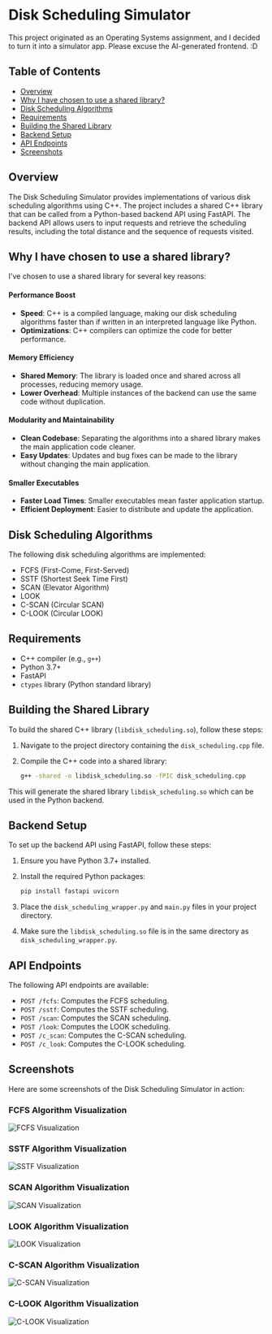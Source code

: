 # Disk Scheduling Simulator

This project originated as an Operating Systems assignment, and I decided to turn it into a simulator app. Please excuse the AI-generated frontend. :D

## Table of Contents

- [Overview](#overview)
- [Why I have chosen to use a shared library?](#why-i-have-chosen-to-use-a-shared-library)
- [Disk Scheduling Algorithms](#disk-scheduling-algorithms)
- [Requirements](#requirements)
- [Building the Shared Library](#building-the-shared-library)
- [Backend Setup](#backend-setup)
- [API Endpoints](#api-endpoints)
- [Screenshots](#screenshots)
## Overview

The Disk Scheduling Simulator provides implementations of various disk scheduling algorithms using C++. The project includes a shared C++ library that can be called from a Python-based backend API using FastAPI. The backend API allows users to input requests and retrieve the scheduling results, including the total distance and the sequence of requests visited.

## Why I have chosen to use a shared library?

I've chosen to use a shared library for several key reasons:

#### Performance Boost
- **Speed**: C++ is a compiled language, making our disk scheduling algorithms faster than if written in an interpreted language like Python.
- **Optimizations**: C++ compilers can optimize the code for better performance.

#### Memory Efficiency
- **Shared Memory**: The library is loaded once and shared across all processes, reducing memory usage.
- **Lower Overhead**: Multiple instances of the backend can use the same code without duplication.

#### Modularity and Maintainability
- **Clean Codebase**: Separating the algorithms into a shared library makes the main application code cleaner.
- **Easy Updates**: Updates and bug fixes can be made to the library without changing the main application.

#### Smaller Executables
- **Faster Load Times**: Smaller executables mean faster application startup.
- **Efficient Deployment**: Easier to distribute and update the application.



## Disk Scheduling Algorithms

The following disk scheduling algorithms are implemented:

- FCFS (First-Come, First-Served)
- SSTF (Shortest Seek Time First)
- SCAN (Elevator Algorithm)
- LOOK
- C-SCAN (Circular SCAN)
- C-LOOK (Circular LOOK)

## Requirements

- C++ compiler (e.g., `g++`)
- Python 3.7+
- FastAPI
- `ctypes` library (Python standard library)

## Building the Shared Library

To build the shared C++ library (`libdisk_scheduling.so`), follow these steps:

1. Navigate to the project directory containing the `disk_scheduling.cpp` file.
2. Compile the C++ code into a shared library:

    ```sh
    g++ -shared -o libdisk_scheduling.so -fPIC disk_scheduling.cpp
    ```

This will generate the shared library `libdisk_scheduling.so` which can be used in the Python backend.

## Backend Setup

To set up the backend API using FastAPI, follow these steps:

1. Ensure you have Python 3.7+ installed.
2. Install the required Python packages:

    ```sh
    pip install fastapi uvicorn
    ```

3. Place the `disk_scheduling_wrapper.py` and `main.py` files in your project directory.
4. Make sure the `libdisk_scheduling.so` file is in the same directory as `disk_scheduling_wrapper.py`.

## API Endpoints

The following API endpoints are available:

- `POST /fcfs`: Computes the FCFS scheduling.
- `POST /sstf`: Computes the SSTF scheduling.
- `POST /scan`: Computes the SCAN scheduling.
- `POST /look`: Computes the LOOK scheduling.
- `POST /c_scan`: Computes the C-SCAN scheduling.
- `POST /c_look`: Computes the C-LOOK scheduling.

## Screenshots

Here are some screenshots of the Disk Scheduling Simulator in action:


### FCFS Algorithm Visualization
![FCFS Visualization](screenshots/fcfs.png)

### SSTF Algorithm Visualization
![SSTF Visualization](screenshots/sstf.png)

### SCAN Algorithm Visualization
![SCAN Visualization](screenshots/scan.png)

### LOOK Algorithm Visualization
![LOOK Visualization](screenshots/look.png)

### C-SCAN Algorithm Visualization
![C-SCAN Visualization](screenshots/c_scan.png)

### C-LOOK Algorithm Visualization
![C-LOOK Visualization](screenshots/c_look.png)
